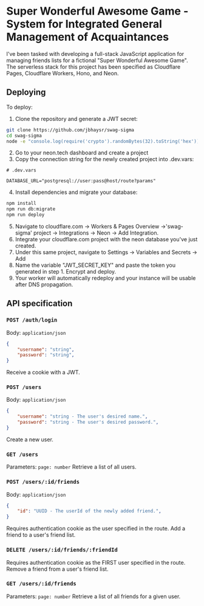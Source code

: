 # Super Wonderful Awesome Game - System for Integrated General Management of Acquaintances

I've been tasked with developing a full-stack JavaScript application for managing friends lists for a fictional "Super Wonderful Awesome Game".  The serverless stack for this project has been specified as Cloudflare Pages, Cloudflare Workers, Hono, and Neon.

## Deploying
To deploy:

1. Clone the repository and generate a JWT secret:

```bash
git clone https://github.com/jbhaysr/swag-sigma
cd swag-sigma
node -e "console.log(require('crypto').randomBytes(32).toString('hex'))"
```

2. Go to your neon.tech dashboard and create a project
3. Copy the connection string for the newly created project into .dev.vars:

```
# .dev.vars

DATABASE_URL="postgresql://user:pass@host/route?params"
```

4. Install dependencies and migrate your database:

```bash
npm install
npm run db:migrate
npm run deploy
```

5. Navigate to cloudflare.com -> Workers & Pages Overview ->'swag-sigma' project -> Integrations -> Neon -> Add Integration.
6. Integrate your cloudflare.com project with the neon database you've just created.
7. Under this same project, navigate to Settings -> Variables and Secrets -> Add
8. Name the variable "JWT_SECRET_KEY" and paste the token you generated in step 1.  Encrypt and deploy.
9. Your worker will automatically redeploy and your instance will be usable after DNS propagation.

## API specification
### `POST /auth/login`

Body: `application/json`
```json
{
    "username": "string",
    "password": "string",
}
```
Receive a cookie with a JWT.

### `POST /users`

Body: `application/json`
```json
{
    "username": "string - The user's desired name.",
    "password": "string - The user's desired password.",
}
```
Create a new user.

### `GET /users`

Parameters: `page: number`
Retrieve a list of all users.

### `POST /users/:id/friends`

Body: `application/json`
```json
{
    "id": "UUID - The userId of the newly added friend.",
}
```
Requires authentication cookie as the user specified in the route.
Add a friend to a user's friend list.

### `DELETE /users/:id/friends/:friendId`

Requires authentication cookie as the FIRST user specified in the route.
Remove a friend from a user's friend list.

### `GET /users/:id/friends`

Parameters: `page: number`
Retrieve a list of all friends for a given user.

